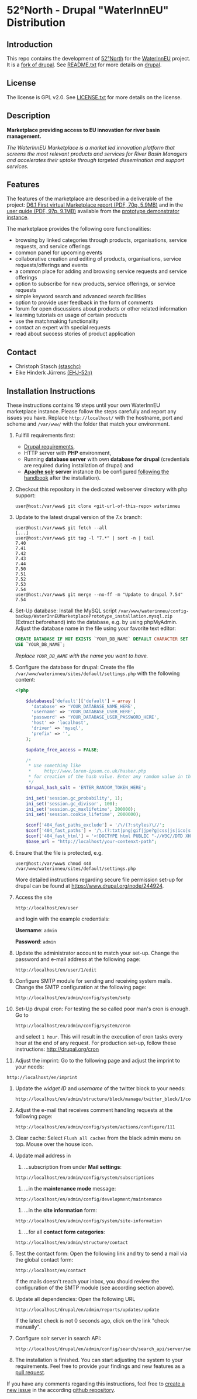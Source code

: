 # 52°North - Drupal "WaterInnEU" Distribution

## Introduction

This repo contains the development of [52°North](http://52north.org/) for the [WaterInnEU](http://waterinneu.org/) project. It is a [fork of drupal](https://github.com/drupal/drupal).  See [README.txt](README.txt) for more details on [drupal](https://www.drupal.org/).


## License

The license is GPL v2.0. See [LICENSE.txt](LICENSE.txt) for more details on the license.


## Description

**Marketplace providing access to EU innovation for river basin management.**

*The WaterInnEU Marketplace is a market led innovation platform that screens the most relevant products and services for River Basin Managers and accelerates their uptake through targeted dissemination and support services.*


## Features

The features of the marketplace are described in a deliverable of the project: [D6.1 First virtual Marketplace report (PDF, 70p, 5.9MB)](http://ddd.uab.cat/record/148387) and in the [user guide (PDF, 97p, 9.1MB)](https://marketplace.waterinneu.org/sites/default/files/documents/WaterInnEU_Marketplace_User-Guide.pdf) available from the [prototype demonstrator instance](https://marketplace.waterinneu.org/).

The marketplace provides the following core functionalities:
  * browsing by linked categories through products, organisations, service requests, and service offerings
  * common panel for upcoming events
  * collaborative creation and editing of products, organisations, service requests/offerings and events
  * a common place for adding and browsing service requests and service offerings
  * option to subscribe for new products, service offerings, or service requests
  * simple keyword search and advanced search facilities
  * option to provide user feedback in the form of comments
  * forum for open discussions about products or other related information
  * learning tutorials on usage of certain products
  * use the matchmaking functionality
  * contact an expert with special requests
  * read about success stories of product application


## Contact

   * Christoph Stasch [(staschc)](https://github.com/staschc)
   * Eike Hinderk Jürrens [(EHJ-52n)](https://github.com/EHJ-52n/)


## Installation Instructions

These instructions contains 19 steps until your own WaterInnEU marketplace instance. Please follow the steps carefully and report any issues you have. Replace ```http://localhost/``` with the hostname, port and scheme and ```/var/www/``` with the folder that match your environment.

1. Fullfill requirements first:

    * [Drupal requirements](https://www.drupal.org/requirements),
    * HTTP server with **PHP** environment,
    * Running **database server** with own **database for drupal** (credentials are required during installation of drupal) and
    * **[Apache solr](http://lucene.apache.org/solr/) server** instance (to be configured [following the handbook](https://www.drupal.org/node/1999386) after the installation).

1. Checkout this repository in the dedicated webserver directory with php support:

    ```
    user@host:/var/www$ git clone <git-url-of-this-repo> waterinneu
    ```

1. Update to the latest drupal version of the 7.x branch:

    ```
    user@host:/var/www$ git fetch --all
    [...]
    user@host:/var/www$ git tag -l "7.*" | sort -n | tail
    7.40
    7.41
    7.42
    7.43
    7.44
    7.50
    7.51
    7.52
    7.53
    7.54
    user@host:/var/www$ git merge --no-ff -m "Update to drupal 7.54" 7.54
    ```

1. Set-Up database: Install the MySQL script  ```/var/www/waterinneu/config-backup/WaterInnEUMarketplacePrototype_installation.mysql.zip``` (Extract beforehand) into the database, e.g. by using phpMyAdmin. Adjust the database name in the file using your favorite text editor:

   ```sql
   CREATE DATABASE IF NOT EXISTS `YOUR_DB_NAME` DEFAULT CHARACTER SET utf8 COLLATE utf8_bin;
   USE `YOUR_DB_NAME`;
   ```

   *Replace ```YOUR_DB_NAME``` with the name you want to have.*

1. Configure the database for drupal: Create the file ```/var/www/waterinneu/sites/default/settings.php``` with the following content:

    ```php
    <?php

        $databases['default']['default'] = array (
          'database' => 'YOUR_DATABASE_NAME_HERE',
          'username' => 'YOUR_DATABASE_USER_HERE',
          'password' => 'YOUR_DATABASE_USER_PASSWORD_HERE',
          'host' => 'localhost',
          'driver' => 'mysql',
          'prefix' => '',
        );
    
        $update_free_access = FALSE;
    
        /*
         * Use something like
         *     http://www.lorem-ipsum.co.uk/hasher.php
         * for creation of the hash value. Enter any ramdom value in the form.
         */
        $drupal_hash_salt = 'ENTER_RANDOM_TOKEN_HERE';

        ini_set('session.gc_probability', 1);
        ini_set('session.gc_divisor', 100);
        ini_set('session.gc_maxlifetime', 200000);
        ini_set('session.cookie_lifetime', 2000000);
    
        $conf['404_fast_paths_exclude'] = '/\/(?:styles)\//';
        $conf['404_fast_paths'] = '/\.(?:txt|png|gif|jpe?g|css|js|ico|swf|flv|cgi|bat|pl|dll|exe|asp)$/i';
        $conf['404_fast_html'] = '<!DOCTYPE html PUBLIC "-//W3C//DTD XHTML+RDFa 1.0//EN" "http://www.w3.org/MarkUp/DTD/xhtml-rdfa-1.dtd"><html xmlns="http://www.w3.org/1999/xhtml"><head><title>404 Not Found</title></head><body><h1>Not Found</h1><p>The requested URL "@path" was not found on this server.</p></body></html>';
        $base_url = "http://localhost/your-contenxt-path";
    ```

1. Ensure that the file is protected, e.g.

    ```
    user@host:/var/www$ chmod 440 /var/www/waterinneu/sites/default/settings.php
    ```

    More detailed instructions regarding secure file permission set-up for drupal can be found at https://www.drupal.org/node/244924.

1. Access the site

    ```
    http://localhost/en/user
    ```

    and login with the example credentials:

    **Username**: ```admin```

    **Password**: ```admin```

1. Update the administrator account to match your set-up. Change the password and e-mail address at the following page:

    ```
    http://localhost/en/user/1/edit
    ```

1. Configure SMTP module for sending and receiving system mails. Change the SMTP configuration at the following page:

    ```
    http://localhost/en/admin/config/system/smtp
    ```

1. Set-Up drupal cron: For testing the so called poor man's cron is enough. Go to

     ```
     http://localhost/en/admin/config/system/cron
     ```

    and select ```1 hour```. This will result in the execution of cron tasks every hour at the end of any request. For production set-up, follow these instructions:
    http://drupal.org/cron

1. Adjust the imprint: Go to the following page and adjust the imprint to your needs:

  ```
  http://localhost/en/imprint
  ```

1. Update the _widget ID_ and _username_ of the twitter block to your needs:

   ```
   http://localhost/en/admin/structure/block/manage/twitter_block/1/configure
   ```

1. Adjust the e-mail that receives comment handling requests at the following page:

   ```
   http://localhost/en/admin/config/system/actions/configure/111
   ```

1. Clear cache: Select ```Flush all caches``` from the black admin menu on top. Mouse over the house icon.

1. Update mail address in

   1. ...subscription from under **Mail settings**:

     ```
     http://localhost/en/admin/config/system/subscriptions
     ```

   1. ...in the **maintenance mode** message:

     ```
     http://localhost/en/admin/config/development/maintenance
     ```

   1. ...in the **site information** form:

     ```
     http://localhost/en/admin/config/system/site-information
     ```

   1. ...for all **contact form categories**:

     ```
     http://localhost/en/admin/structure/contact
     ```

1. Test the contact form: Open the following link and try to send a mail via the global contact form:

    ```
    http://localhost/en/contact
    ```

    If the mails doesn't reach your inbox, you should review the configuration of the SMTP module (see according section above).

1. Update all dependencies: Open the following URL

    ```
    http://localhost/drupal/en/admin/reports/updates/update
    ```

    If the latest check is not 0 seconds ago, click on the link "check manually".

1. Configure solr server in search API:

    ```
    http://localhost/drupal/en/admin/config/search/search_api/server/search_server_solr_localhost
    ```
1. The installation is finished. You can start adjusting the system to your requirements. Feel free to provide your findings and new features as a [pull request](https://github.com/52North/waterinneu/compare).

If you have any comments regarding this instructions, feel free to [create a new issue](https://github.com/52North/waterinneu/issues/new) in the according [github repository](https://github.com/52North/waterinneu).
